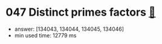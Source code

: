 047 Distinct primes factors [:link:](http://projecteuler.net/problem=47)  
========================

- answer: [134043, 134044, 134045, 134046] 
- min used time: 12779 ms

